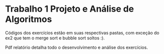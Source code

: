 # Trabalho 1 Projeto e Análise de Algoritmos

Códigos dos exercícios estão em suas respectivas pastas, com exceção do ex2 que tem o merge sort e bubble sort soltos :).

Pdf relatório detalha todo o desenvolvimento e análise dos exercícios.

